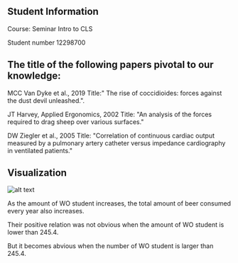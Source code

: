 ## Student Information
Course: Seminar Intro to CLS

Student number 12298700

## The title of the following papers pivotal to our knowledge:

MCC Van Dyke et al., 2019 Title:" The rise of coccidioides: forces against the dust devil unleashed.".

JT Harvey, Applied Ergonomics, 2002 Title: "An analysis of the forces required to drag sheep over various surfaces."

DW Ziegler et al., 2005 Title: "Correlation of continuous cardiac output measured by a pulmonary artery catheter versus impedance cardiography in ventilated patients."

## Visualization

![alt text](https://github.com/RinaPiggy/CS_Assignment/blob/master/Figure_1.png)

As the amount of WO student increases, the total amount of beer consumed every year also increases. 

Their positive relation was not obvious when the amount of WO student is lower than 245.4.

But it becomes abvious when the number of WO student is larger than 245.4. 
